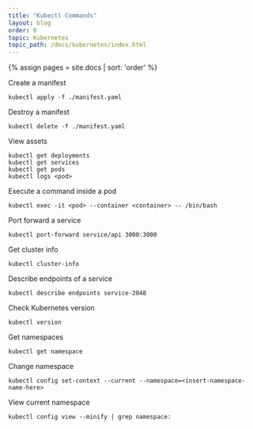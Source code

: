 ```yaml
---
title: "Kubectl Commands"
layout: blog
order: 0
topic: Kubernetes
topic_path: /docs/kubernetes/index.html
---
```

{% assign pages = site.docs | sort: 'order' %}

Create a manifest
```
kubectl apply -f ./manifest.yaml
```

Destroy a manifest
```
kubectl delete -f ./manifest.yaml
```

View assets
```
kubectl get deployments
kubectl get services
kubectl get pods
kubectl logs <pod>
```

Execute a command inside a pod
```
kubectl exec -it <pod> --container <container> -- /bin/bash
```

Port forward a service
```
kubectl port-forward service/api 3000:3000
```

Get cluster info
```
kubectl cluster-info
```

Describe endpoints of a service
```
kubectl describe endpoints service-2048
```

Check Kubernetes version
```
kubectl version
```

Get namespaces
```
kubectl get namespace
```

Change namespace
```
kubectl config set-context --current --namespace=<insert-namespace-name-here>
```

View current namespace
```
kubectl config view --minify | grep namespace:
```